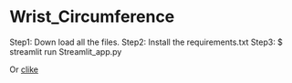 # Wrist_Circumference
Step1: Down load all the files.
Step2: Install the requirements.txt
Step3: $ streamlit run Streamlit_app.py

Or [clike](https://wristcircumference-linpei.streamlit.app/)

